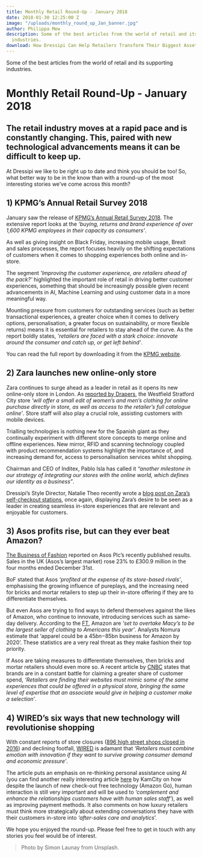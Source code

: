 ```yaml
---
title: Monthly Retail Round-Up - January 2018
date: 2018-01-30 12:25:00 Z
image: "/uploads/monthly_round_up_Jan_banner.jpg"
author: Philippa Mew
description: Some of the best articles from the world of retail and its supporting
  industries.
download: How Dressipi Can Help Retailers Transform Their Biggest Asset
---
```


Some of the best articles from the world of retail and its supporting industries.

# Monthly Retail Round-Up - January 2018

## The retail industry moves at a rapid pace and is constantly changing. This, paired with new technological advancements means it can be difficult to keep up.

At Dressipi we like to be right up to date and think you should be too! So, what better way to be in the know than with a round-up of the most interesting stories we’ve come across this month? 


## 1) KPMG’s Annual Retail Survey 2018

January saw the release of [KPMG’s Annual Retail Survey 2018](https://home.kpmg.com/uk/en/home/insights/2018/01/kpmg-annual-retail-survey-2018.html). The extensive report looks at the *‘buying, returns and brand experience of over 1,600 KPMG employees in their capacity as consumers’*. 

As well as giving insight on Black Friday, increasing mobile usage, Brexit and sales processes, the report focuses heavily on the shifting expectations of customers when it comes to shopping experiences both online and in-store. 

The segment *'Improving the customer experience, are retailers ahead of the pack?'* highlighted the important role of retail in driving better customer experiences, something that should be increasingly possible given recent advancements in AI, Machine Learning and using customer data in a more meaningful way.

Mounting pressure from customers for outstanding services (such as better transactional experiences, a greater choice when it comes to delivery options, personalisation, a greater focus on sustainability, or more flexible returns) means it is essential for retailers to stay ahead of the curve. As the report boldly states, *'retailers are faced with a stark choice: innovate around the consumer and catch up, or get left behind'*.

You can read the full report by downloading it from the [KPMG website](https://home.kpmg.com/uk/en/home/insights/2018/01/kpmg-annual-retail-survey-2018.html).


## 2) Zara launches new online-only store

Zara continues to surge ahead as a leader in retail as it opens its new online-only store in London. As [reported by Drapers](https://www.drapersonline.com/news/zara-to-launch-first-online-only-store-in-london/7028764.article?blocktitle=Latest-News&contentID=15719), the Westfield Stratford City store *‘will offer a small edit of women’s and men’s clothing for online purchase directly in store, as well as access to the retailer’s full catalogue online’*. Store staff will also play a crucial role, assisting customers with mobile devices.

Trialling technologies is nothing new for the Spanish giant as they continually experiment with different store concepts to merge online and offline experiences. New mirror, RFID and scanning technology coupled with product recommendation systems highlight the importance of, and increasing demand for, access to personalisation services whilst shopping.

Chairman and CEO of Inditex, Pablo Isla has called it *“another milestone in our strategy of integrating our stores with the online world, which defines our identity as a business”*. 

Dressipi’s Style Director, Natalie Theo recently wrote a [blog post on Zara’s self-checkout stations](https://dressipi.com/blog/zaras-self-service-check-out-highlights-a-stronger-focus-on-creating-better-in-store-customer-experiences/), once again, displaying Zara’s desire to be seen as a leader in creating seamless in-store experiences that are relevant and enjoyable for customers.


## 3) Asos profits rise, but can they ever beat Amazon?

[The Business of Fashion](https://www.businessoffashion.com/articles/news-analysis/asos-uk-revival-shows-online-retailers-escaped-store-gloom) reported on Asos Plc’s recently published results. Sales in the UK (Asos’s largest market) rose 23% to £300.9 million in the four months ended December 31st.

BoF stated that Asos *‘profited at the expense of its store-based rivals’*, emphasising the growing influence of pureplays, and the increasing need for bricks and mortar retailers to step up their in-store offering if they are to differentiate themselves. 

But even Asos are trying to find ways to defend themselves against the likes of Amazon, who continue to innovate, introducing services such as same-day delivery. According to the [FT](https://www.ft.com/content/795935ac-0205-11e8-9650-9c0ad2d7c5b5), Amazon are *‘set to overtake Macy’s to be the largest seller of clothing to Americans this year’*. Analysts Nomura estimate that ‘apparel could be a $45bn-$85bn business for Amazon by 2020’.  These statistics are a very real threat as they make fashion their top priority.

If Asos are taking measures to differentiate themselves, then bricks and mortar retailers should even more so. A recent article by [CNBC](https://www.cnbc.com/2018/01/17/fashion-is-getting-personal-as-brands-battle-for-shoppers.html) states that brands are in a constant battle for claiming a greater share of customer spend, *‘Retailers are finding their websites must mimic some of the same experiences that could be offered in a physical store, bringing the same level of expertise that an associate would give in helping a customer make a selection’*.



## 4) WIRED’s six ways that new technology will revolutionise shopping

With constant reports of store closures ([896 high street shops closed in 2016](http://www.wired.co.uk/article/six-learnings-future-retail-consumer)) and declining footfall, [WIRED](http://www.wired.co.uk/article/six-learnings-future-retail-consumer) is adamant that *‘Retailers must combine emotion with innovation if they want to survive growing consumer demand and economic pressure’*.

The article puts an emphasis on re-thinking personal assistance using AI (you can find another really interesting article [here](https://www.kamcity.com/namnews/uk-and-ireland/supermarkets/amazon-go-tech-will-bring-new-era-personalised-shopping-wont-kill-human-interaction/) by KamCity on how despite the launch of new check-out free technology (Amazon Go), human interaction is still very important and will be used to *‘complement and enhance the relationships customers have with human sales staff’*), as well as improving payment methods. It also comments on how luxury retailers must think more strategically about extending conversations they have with their customers in-store into *‘after-sales care and analytics*’.

We hope you enjoyed the round-up. Please feel free to get in touch with any stories you feel would be of interest. 

>Photo by Simon Launay from Unsplash.